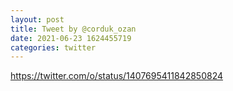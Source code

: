 ```yaml
--- 
layout: post 
title: Tweet by @corduk_ozan 
date: 2021-06-23 1624455719 
categories: twitter 
--- 
```

https://twitter.com/o/status/1407695411842850824